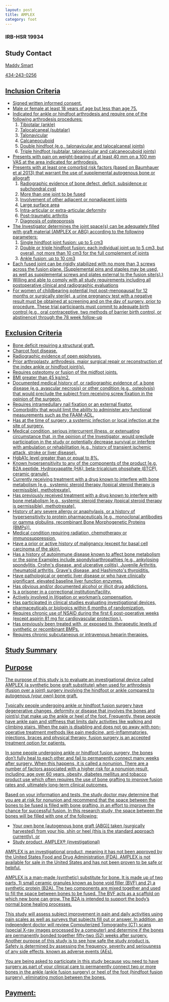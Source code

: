 ```yaml
---
layout: post
title: AMPLEX
category: foot
---
```


### IRB-HSR 19934

## Study Contact

<a href="mailto:MMS4AW@hscmail.mcc.virginia.edu">Maddy Smart

434-243-0256

##  Inclusion Criteria

- Signed written informed consent.
- Male or female at least 18 years of age but less than age 75.
- Indicated for ankle or hindfoot arthrodesis and require one of the following arthrodesis procedures: 
  1. Tibiotalar (ankle) 
  2. Talocalcaneal (subtalar) 
  3. Talonavicular 
  4. Calcaneocuboid 
  5. Double hindfoot (e.g., talonavicular and talocalcaneal joints) 
  6. Triple hindfoot (subtalar, talonavicular and calcaneocuboid joints)
- Presents with pain on weight-bearing of at least 40 mm on a 100 mm VAS at the area indicated for arthrodesis.
- Presents with at least one comorbid risk factors (based on Baumhauer et al 2013) that warrant the use of supplemental autogenous bone or allograft
  1. Radiographic evidence of bone defect, deficit, subsidence or subchondral cyst 
  2. More than one joint to be fused 
  3. Involvement of other adjacent or nonadjacent joints 
  4. Large surface area 
  5. Intra-articular or extra-articular deformity 
  6. Post-traumatic arthritis 
  7. Diagnosis of osteoporosis
- The Investigator determines the joint space(s) can be adequately filled with graft material (AMPLEX or ABG) according to the following parameters: 
  1. Single hindfoot joint fusion: up to 5 cm3 
  2. Double or triple hindfoot fusion: each individual joint up to 5 cm3, but overall, not more than 10 cm3 for the full complement of joints 
  3. Ankle fusion: up to 10 cm3
- Each fused joint can be rigidly stabilized with no more than 3 screws across the fusion plane. (Supplemental pins and staples may be used, as well as supplemental screws and plates external to the fusion site(s).)
- Willing and able to comply with all study requirements including all postoperative clinical and radiographic evaluations
- For women of childbearing potential (not post-menopausal for 12 months or surgically sterile), a urine pregnancy test with a negative result must be obtained at screening and on the day of surgery, prior to procedure. These trial participants must commit to adequate birth control (e.g., oral contraceptive, two methods of barrier birth control, or abstinence) through the 78 week follow-up

##  Exclusion Criteria

- Bone deficit requiring a structural graft.
- Charcot foot disease.
- Radiographic evidence of open epiphyses.
- Prior arthroplasty, arthrodesis, major surgical repair or reconstruction of the index ankle or hindfoot joint(s).
- Requires osteotomy or fusion of the midfoot joints.
- BMI greater than 45 kg/m2.
- Documented medical history of, or radiographic evidence of, a bone disease (e.g. avascular necrosis) or other condition (e.g., osteolysis) that would preclude the subject from receiving screw fixation in the opinion of the surgeon.
- Requires intramedullary nail fixation or an external fixator.
- Comorbidity that would limit the ability to administer any functional measurements such as the FAAM-ADL.
- Has at the time of surgery, a systemic infection or local infection at the site of surgery.
- Medical condition, serious intercurrent illness, or extenuating circumstance that, in the opinion of the Investigator, would preclude participation in the study or potentially decrease survival or interfere with ambulation or rehabilitation (e.g., history of transient ischemic attack, stroke or liver disease).
- HgbA1c level greater than or equal to 8%.
- Known hypersensitivity to any of the components of the product [e.g. B2A peptide, Hydroxyapatite (HA): beta-tricalcium phosphate (βTCP), ceramic granule].
- Currently receiving treatment with a drug known to interfere with bone metabolism [e.g., systemic steroid therapy (topical steroid therapy is permissible), methotrexate].
- Has previously received treatment with a drug known to interfere with bone metabolism [e.g., systemic steroid therapy (topical steroid therapy is permissible), methotrexate].
- History of any severe allergy or anaphylaxis, or a history of hypersensitivity to protein pharmaceuticals [e.g., monoclonal antibodies or gamma globulins, recombinant Bone Morphogenetic Proteins (BMPs)].
- Medical condition requiring radiation, chemotherapy or immunosuppression.
- Have a prior or active history of malignancy (except for basal cell carcinoma of the skin).
- Has a history of autoimmune disease known to affect bone metabolism or the spine Examples include spondyloarthropathies (e.g., ankylosing spondylitis, Crohn's disease, and ulcerative colitis), Juvenile Arthritis, rheumatoid arthritis, Grave's disease, and Hashimoto's thyroiditis.
- Have pathological or genetic liver disease or who have clinically significant, elevated baseline liver function enzymes.
- Has obvious and/or documented alcohol or illicit drug addictions.
- Is a prisoner in a correctional institution/facility.
- Actively involved in litigation or workman’s compensation.
- Has participated in clinical studies evaluating investigational devices, pharmaceuticals or biologics within 6 months of randomization.
- Requires chronic use of NSAID during the first 6 post-operative weeks (except aspirin 81 mg for cardiovascular protection.).
- Has previously been treated with, or exposed to, therapeutic levels of synthetic or recombinant BMPs.
- Requires chronic subcutaneous or intravenous heparin therapies.

## Study Summary

## Purpose

The purpose of this study is to evaluate an investigational device called AMPLEX (a synthetic bone graft substitute) when used for arthrodesis (fusion over a joint) surgery involving the hindfoot or ankle compared to autogenous (your own) bone graft.  

Typically people undergoing ankle or hindfoot fusion surgery have degenerative changes, deformity or disease that involves the bones and joint(s) that make up the ankle or heel of the foot.  Frequently, these people have ankle pain and stiffness that limits daily activities like walking and climbing stairs.  When the pain is disabling and does not go away with non-operative treatment methods like pain medicine, anti-inflammatories, injections, braces and physical therapy, fusion surgery is an accepted treatment option for patients. 

In some people undergoing ankle or hindfoot fusion surgery, the bones don’t fully heal to each other and fail to permanently connect many weeks after surgery.  When this happens, it is called a nonunion. There are a number of factors associated with a higher risk for a nonunion result, including: age over 60 years, obesity, diabetes mellitus and tobacco product use which often requires the use of bone grafting to improve fusion rates and, ultimately long-term clinical outcomes.

Based on your information and tests, the study doctor may determine that you are at risk for nonunion and recommend that the space between the bones to be fused is filled with bone grafting, in an effort to improve the chance for successful fusion.  In this research study, the space between the bones will be filled with one of the following:

- Your own bone [autogenous bone graft (ABG)] taken (surgically harvested) from your hip, shin or heel (this is the standard approach currently), or 
- Study product, AMPLEX® (investigational)

AMPLEX is an investigational product, meaning it has not been approved by the United States Food and Drug Administration (FDA).  AMPLEX is not available for sale in the United States and has not been proven to be safe or helpful.  

AMPLEX is a man-made (synthetic) substitute for bone.  It is made up of two parts, 1) small ceramic granules known as bone void filler (BVF) and 2) a synthetic protein (B2A).  The two components are mixed together and used to fill the space between bones to be fused.  The BVF acts as a scaffold on which new bone can grow.  The B2A is intended to support the body’s normal bone healing processes.

This study will assess subject improvement in pain and daily activities using pain scales as well as surveys that subjects fill out or answer.  In addition, an independent doctor will review Computerized Tomography (CT) scans (special X-ray images processed by a computer) and determine if the bones are permanently bonded together fifty-two (52) weeks after surgery.  Another purpose of this study is to see how safe the study product is.  Safety is determined by assessing the frequency, severity and seriousness of any side effects, known as adverse events (AEs). 

You are being asked to participate in this study because you need to have surgery as part of your clinical care to permanently connect two or more bones in the ankle (ankle fusion surgery) or heel of the foot (hindfoot fusion surgery), eliminating motion between the bones.

## Payment:
